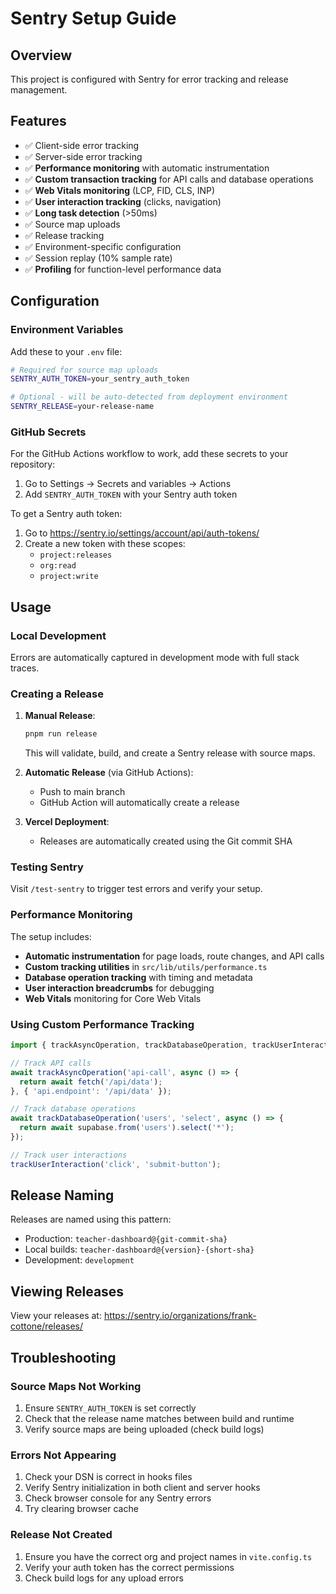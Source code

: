 # Sentry Setup Guide

## Overview

This project is configured with Sentry for error tracking and release management.

## Features

- ✅ Client-side error tracking
- ✅ Server-side error tracking
- ✅ **Performance monitoring** with automatic instrumentation
- ✅ **Custom transaction tracking** for API calls and database operations
- ✅ **Web Vitals monitoring** (LCP, FID, CLS, INP)
- ✅ **User interaction tracking** (clicks, navigation)
- ✅ **Long task detection** (>50ms)
- ✅ Source map uploads
- ✅ Release tracking
- ✅ Environment-specific configuration
- ✅ Session replay (10% sample rate)
- ✅ **Profiling** for function-level performance data

## Configuration

### Environment Variables

Add these to your `.env` file:

```bash
# Required for source map uploads
SENTRY_AUTH_TOKEN=your_sentry_auth_token

# Optional - will be auto-detected from deployment environment
SENTRY_RELEASE=your-release-name
```

### GitHub Secrets

For the GitHub Actions workflow to work, add these secrets to your repository:

1. Go to Settings → Secrets and variables → Actions
2. Add `SENTRY_AUTH_TOKEN` with your Sentry auth token

To get a Sentry auth token:
1. Go to https://sentry.io/settings/account/api/auth-tokens/
2. Create a new token with these scopes:
   - `project:releases`
   - `org:read`
   - `project:write`

## Usage

### Local Development

Errors are automatically captured in development mode with full stack traces.

### Creating a Release

1. **Manual Release**:
   ```bash
   pnpm run release
   ```
   This will validate, build, and create a Sentry release with source maps.

2. **Automatic Release** (via GitHub Actions):
   - Push to main branch
   - GitHub Action will automatically create a release

3. **Vercel Deployment**:
   - Releases are automatically created using the Git commit SHA

### Testing Sentry

Visit `/test-sentry` to trigger test errors and verify your setup.

### Performance Monitoring

The setup includes:
- **Automatic instrumentation** for page loads, route changes, and API calls
- **Custom tracking utilities** in `src/lib/utils/performance.ts`
- **Database operation tracking** with timing and metadata
- **User interaction breadcrumbs** for debugging
- **Web Vitals** monitoring for Core Web Vitals

### Using Custom Performance Tracking

```typescript
import { trackAsyncOperation, trackDatabaseOperation, trackUserInteraction } from '$lib/utils/performance';

// Track API calls
await trackAsyncOperation('api-call', async () => {
  return await fetch('/api/data');
}, { 'api.endpoint': '/api/data' });

// Track database operations
await trackDatabaseOperation('users', 'select', async () => {
  return await supabase.from('users').select('*');
});

// Track user interactions
trackUserInteraction('click', 'submit-button');
```

## Release Naming

Releases are named using this pattern:
- Production: `teacher-dashboard@{git-commit-sha}`
- Local builds: `teacher-dashboard@{version}-{short-sha}`
- Development: `development`

## Viewing Releases

View your releases at:
https://sentry.io/organizations/frank-cottone/releases/

## Troubleshooting

### Source Maps Not Working

1. Ensure `SENTRY_AUTH_TOKEN` is set correctly
2. Check that the release name matches between build and runtime
3. Verify source maps are being uploaded (check build logs)

### Errors Not Appearing

1. Check your DSN is correct in hooks files
2. Verify Sentry initialization in both client and server hooks
3. Check browser console for any Sentry errors
4. Try clearing browser cache

### Release Not Created

1. Ensure you have the correct org and project names in `vite.config.ts`
2. Verify your auth token has the correct permissions
3. Check build logs for any upload errors